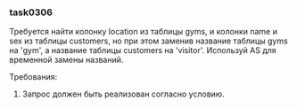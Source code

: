 
### task0306

Требуется найти колонку location из таблицы gyms, и колонки name и sex из таблицы customers,
но при этом заменив название таблицы gyms на &#39;gym&#39;, а название таблицы customers на &#39;visitor&#39;.
Используй AS для временной замены названий.


Требования:
1.	Запрос должен быть реализован согласно условию.



